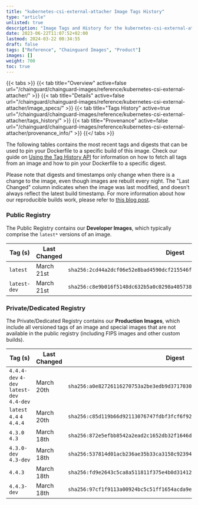 ```yaml
---
title: "kubernetes-csi-external-attacher Image Tags History"
type: "article"
unlisted: true
description: "Image Tags and History for the kubernetes-csi-external-attacher Chainguard Image"
date: 2023-06-22T11:07:52+02:00
lastmod: 2024-03-22 00:34:55
draft: false
tags: ["Reference", "Chainguard Images", "Product"]
images: []
weight: 700
toc: true
---
```


{{< tabs >}}
{{< tab title="Overview" active=false url="/chainguard/chainguard-images/reference/kubernetes-csi-external-attacher/" >}}
{{< tab title="Details" active=false url="/chainguard/chainguard-images/reference/kubernetes-csi-external-attacher/image_specs/" >}}
{{< tab title="Tags History" active=true url="/chainguard/chainguard-images/reference/kubernetes-csi-external-attacher/tags_history/" >}}
{{< tab title="Provenance" active=false url="/chainguard/chainguard-images/reference/kubernetes-csi-external-attacher/provenance_info/" >}}
{{</ tabs >}}

The following tables contains the most recent tags and digests that can be used to pin your Dockerfile to a specific build of this image. Check our guide on [Using the Tag History API](/chainguard/chainguard-images/using-the-tag-history-api/) for information on how to fetch all tags from an image and how to pin your Dockerfile to a specific digest.

Please note that digests and timestamps only change when there is a change to the image, even though images are rebuilt every night. The "Last Changed" column indicates when the image was last modified, and doesn't always reflect the latest build timestamp. For more information about how our reproducible builds work, please refer to [this blog post](https://www.chainguard.dev/unchained/reproducing-chainguards-reproducible-image-builds).

### Public Registry
The Public Registry contains our **Developer Images**, which typically comprise the `latest*` versions of an image.

| Tag (s)       | Last Changed | Digest                                                                    |
|---------------|--------------|---------------------------------------------------------------------------|
|  `latest`     | March 21st   | `sha256:2cd44a2dcf06e52e8bad4590dcf215546f78c689d4b66d755ee68fe616014d9f` |
|  `latest-dev` | March 21st   | `sha256:c8e9b016f5148dc632b5a0c0298a4057383651db0e2b4b68ee977638fddc81aa` |


### Private/Dedicated Registry
The Private/Dedicated Registry contains our **Production Images**, which include all versioned tags of an image and special images that are not available in the public registry (including FIPS images and other custom builds).

| Tag (s)                                     | Last Changed | Digest                                                                    |
|---------------------------------------------|--------------|---------------------------------------------------------------------------|
|  `4.4.4-dev` `4-dev` `latest-dev` `4.4-dev` | March 20th   | `sha256:a0e82726116270753a2be3edb9d3717030c3e32d76b064b4fff2957200e0080b` |
|  `latest` `4.4` `4` `4.4.4`                 | March 20th   | `sha256:c85d119b66d92113076747fdbf3fcf6f92881a85708ae06a4dab44fc316610fc` |
|  `4.3.0` `4.3`                              | March 18th   | `sha256:872e5efbb8542a2ead2c1652db32f1646d16d1f5c40925d238797928dc5ac525` |
|  `4.3.0-dev` `4.3-dev`                      | March 18th   | `sha256:537814d01acb236ae35b33ca3158c9239454da0aee5fb619a6efc545f53ef3e4` |
|  `4.4.3`                                    | March 18th   | `sha256:fd9e2643c5ca8a511811f375e4b0d31412778c3755bbfb76706db308fb32819d` |
|  `4.4.3-dev`                                | March 18th   | `sha256:97cf1f9113a00924bc5c51ff1654acda9edc0608eb07b9b92330618a4fe5455e` |

